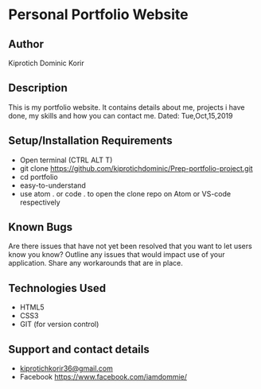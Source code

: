 # Personal Portfolio Website

## Author
Kiprotich Dominic Korir

## Description

This is my portfolio website. It contains details about me, projects i have done, my skills and how you can contact me. Dated: Tue,Oct,15,2019

## Setup/Installation Requirements

- Open terminal (CTRL ALT T)
- git clone https://github.com/kiprotichdominic/Prep-portfolio-project.git
- cd portfolio
- easy-to-understand
- use atom . or code . to open the clone repo on Atom or VS-code respectively

## Known Bugs

Are there issues that have not yet been resolved that you want to let users know you know? Outline any issues that would impact use of your application. Share any workarounds that are in place. 

## Technologies Used

- HTML5
- CSS3
- GIT (for version control)

## Support and contact details
- kiprotichkorir36@gmail.com
- Facebook https://www.facebook.com/iamdommie/

